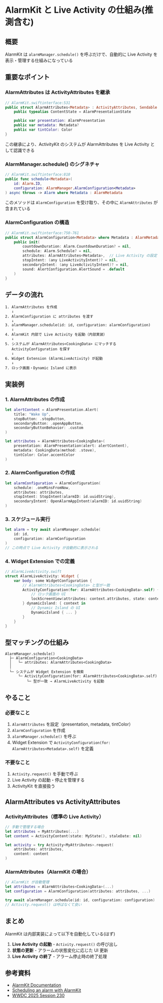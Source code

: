 # AlarmKit と Live Activity の仕組み(推測含む)

## 概要

AlarmKit は `alarmManager.schedule()` を呼ぶだけで、自動的に Live Activity を表示・管理する仕組みになっている

## 重要なポイント

### AlarmAttributes は ActivityAttributes を継承

```swift
// AlarmKit.swiftinterface:531
public struct AlarmAttributes<Metadata> : ActivityAttributes, Sendable where Metadata : AlarmMetadata {
    public typealias ContentState = AlarmPresentationState

    public var presentation: AlarmPresentation
    public var metadata: Metadata?
    public var tintColor: Color
}
```

この継承により、ActivityKit のシステムが AlarmAttributes を Live Activity として認識できる

### AlarmManager.schedule() のシグネチャ

```swift
// AlarmKit.swiftinterface:810
public func schedule<Metadata>(
    id: Alarm.ID,
    configuration: AlarmManager.AlarmConfiguration<Metadata>
) async throws -> Alarm where Metadata : AlarmMetadata
```

このメソッドは `AlarmConfiguration` を受け取り、その中に `AlarmAttributes` が含まれている

### AlarmConfiguration の構造

```swift
// AlarmKit.swiftinterface:750-761
public struct AlarmConfiguration<Metadata> where Metadata : AlarmMetadata {
    public init(
        countdownDuration: Alarm.CountdownDuration? = nil,
        schedule: Alarm.Schedule? = nil,
        attributes: AlarmAttributes<Metadata>,  // Live Activity の設定
        stopIntent: (any LiveActivityIntent)? = nil,
        secondaryIntent: (any LiveActivityIntent)? = nil,
        sound: AlertConfiguration.AlertSound = .default
    )
}
```

## データの流れ

```
1. AlarmAttributes を作成
   ↓
2. AlarmConfiguration に attributes を渡す
   ↓
3. alarmManager.schedule(id: id, configuration: alarmConfiguration)
   ↓
4. AlarmKit 内部で Live Activity を起動（内部実装）
   ↓
5. システムが AlarmAttributes<CookingData> にマッチする
   ActivityConfiguration を探す
   ↓
6. Widget Extension (AlarmLiveActivity) が起動
   ↓
7. ロック画面・Dynamic Island に表示
```

## 実装例

### 1. AlarmAttributes の作成

```swift
let alertContent = AlarmPresentation.Alert(
    title: "Wake Up",
    stopButton: .stopButton,
    secondaryButton: .openAppButton,
    secondaryButtonBehavior: .custom
)

let attributes = AlarmAttributes<CookingData>(
    presentation: AlarmPresentation(alert: alertContent),
    metadata: CookingData(method: .stove),
    tintColor: Color.accentColor
)
```

### 2. AlarmConfiguration の作成

```swift
let alarmConfiguration = AlarmConfiguration(
    schedule: .oneMinsFromNow,
    attributes: attributes,
    stopIntent: StopIntent(alarmID: id.uuidString),
    secondaryIntent: OpenAlarmAppIntent(alarmID: id.uuidString)
)
```

### 3. スケジュール実行

```swift
let alarm = try await alarmManager.schedule(
    id: id,
    configuration: alarmConfiguration
)
// この時点で Live Activity が自動的に表示される
```

### 4. Widget Extension での定義

```swift
// AlarmLiveActivity.swift
struct AlarmLiveActivity: Widget {
    var body: some WidgetConfiguration {
        // AlarmAttributes<CookingData> と型が一致
        ActivityConfiguration(for: AlarmAttributes<CookingData>.self) { context in
            // ロック画面の UI
            lockScreenView(attributes: context.attributes, state: context.state)
        } dynamicIsland: { context in
            // Dynamic Island の UI
            DynamicIsland { ... }
        }
    }
}
```

## 型マッチングの仕組み

```
AlarmManager.schedule()
  ├─ AlarmConfiguration<CookingData>
  │   └─ attributes: AlarmAttributes<CookingData>
  │
  └─ システムが Widget Extension を検索
      └─ ActivityConfiguration(for: AlarmAttributes<CookingData>.self)
          └─ 型が一致 → AlarmLiveActivity を起動
```

## やること

### 必要なこと

1. `AlarmAttributes` を設定（presentation, metadata, tintColor）
2. `AlarmConfiguration` を作成
3. `alarmManager.schedule()` を呼ぶ
4. Widget Extension で `ActivityConfiguration(for: AlarmAttributes<Metadata>.self)` を定義

### 不要なこと

1. `Activity.request()` を手動で呼ぶ
2. Live Activity の起動・停止を管理する
3. ActivityKit を直接扱う

## AlarmAttributes vs ActivityAttributes

### ActivityAttributes（標準の Live Activity）

```swift
// 手動で管理する場合
let attributes = MyAttributes(...)
let content = ActivityContent(state: MyState(), staleDate: nil)

let activity = try Activity<MyAttributes>.request(
    attributes: attributes,
    content: content
)
```

### AlarmAttributes（AlarmKit の場合）

```swift
// AlarmKit が自動管理
let attributes = AlarmAttributes<CookingData>(...)
let configuration = AlarmConfiguration(attributes: attributes, ...)

try await alarmManager.schedule(id: id, configuration: configuration)
// Activity.request() は呼ばなくて良い
```

## まとめ

AlarmKit は内部実装によって以下を自動化している(はず)

1. **Live Activity の起動** - `Activity.request()` の呼び出し
2. **状態の更新** - アラームの状態変化に応じた UI 更新
3. **Live Activity の終了** - アラーム停止時の終了処理

## 参考資料

- [AlarmKit Documentation](https://developer.apple.com/documentation/AlarmKit)
- [Scheduling an alarm with AlarmKit](https://developer.apple.com/documentation/AlarmKit/scheduling-an-alarm-with-alarmkit)
- [WWDC 2025 Session 230](https://developer.apple.com/videos/play/wwdc2025/230/)

